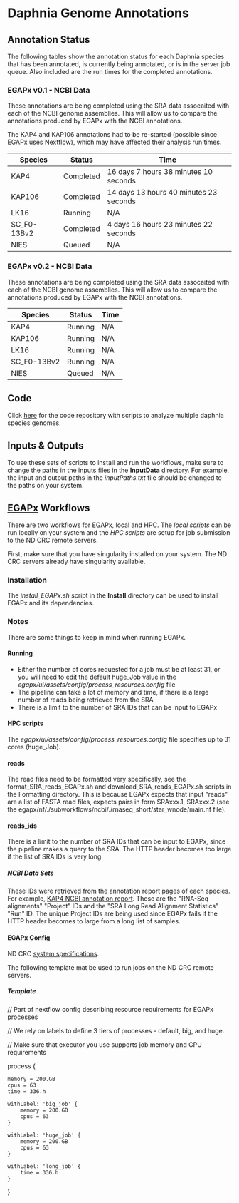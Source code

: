# Daphnia Genome Annotations

## Annotation Status

The following tables show the annotation status for each Daphnia species that has been annotated, is currently being annotated, or is in the server job queue. Also included are the run times for the completed annotations.

### EGAPx v0.1 - NCBI Data

These annotations are being completed using the SRA data assocaited with each of the NCBI genome assemblies. This will allow us to compare the annotations produced by EGAPx with the NCBI annotations.

The KAP4 and KAP106 annotations had to be re-started (possible since EGAPx uses Nextflow), which may have affected their analysis run times.

| Species | Status | Time |
| --- | --- | --- |
| KAP4 | Completed | 16 days	7 hours	38 minutes	10 seconds |
| KAP106 | Completed | 14 days	13 hours	40 minutes	23 seconds |
| LK16 | Running | N/A |
| SC_F0-13Bv2 | Completed | 4 days 16 hours 23 minutes 22 seconds |
| NIES | Queued | N/A |

### EGAPx v0.2 - NCBI Data

These annotations are being completed using the SRA data assocaited with each of the NCBI genome assemblies. This will allow us to compare the annotations produced by EGAPx with the NCBI annotations.

| Species | Status | Time |
| --- | --- | --- |
| KAP4 | Running | N/A |
| KAP106 | Running | N/A |
| LK16 | Running | N/A |
| SC_F0-13Bv2 | Running | N/A |
| NIES | Queued | N/A |

## Code

Click [here](https://github.com/ElizabethBrooks/DaphniaGenomics_MultiGenome) for the code repository with scripts to analyze multiple daphnia species genomes.

## Inputs & Outputs

To use these sets of scripts to install and run the workflows, make sure to change the paths in the inputs files in the <b>InputData</b> directory. For example, the input and output paths in the <i>inputPaths.txt</i> file should be changed to the paths on your system.


## [EGAPx](https://github.com/ncbi/egapx/) Workflows
There are two workflows for EGAPx, local and HPC. The <i>local scripts</i> can be run locally on your system and the <i>HPC scripts</i> are setup for job submission to the ND CRC remote servers.

First, make sure that you have singularity installed on your system. The ND CRC servers already have singularity available.

### Installation

The <i>install_EGAPx.sh</i> script in the <b>Install</b> directory can be used to install EGAPx and its dependencies.

### Notes

There are some things to keep in mind when running EGAPx.

#### Running

- Either the number of cores requested for a job must be at least 31, or you will need to edit the default huge_Job value in the <i>egapx/ui/assets/config/process_resources.config</i> file
- The pipeline can take a lot of memory and time, if there is a large number of reads being retrieved from the SRA
- There is a limit to the number of SRA IDs that can be input to EGAPx

#### HPC scripts
The <i>egapx/ui/assets/config/process_resources.config</i> file specifies up to 31 cores (huge_Job).

#### reads
The read files need to be formatted very specifically, see the format_SRA_reads_EGAPx.sh and download_SRA_reads_EGAPx.sh scripts in the Formatting directory. This is because EGAPx expects that input "reads" are a list of FASTA read files, expects pairs in form SRAxxx.1, SRAxxx.2 (see the egapx/nf/./subworkflows/ncbi/./rnaseq_short/star_wnode/main.nf file).

#### reads_ids
There is a limit to the number of SRA IDs that can be input to EGAPx, since the pipeline makes a query to the SRA. The HTTP header becomes too large if the list of SRA IDs is very long. 

##### NCBI Data Sets
These IDs were retrieved from the annotation report pages of each species. For example, [KAP4 NCBI annotation report](https://www.ncbi.nlm.nih.gov/refseq/annotation_euk/Daphnia_pulex/100/). These are the "RNA-Seq alignments" "Project" IDs and the "SRA Long Read Alignment Statistics" "Run" ID. The unique Project IDs are being used since EGAPx fails if the HTTP header becomes to large from a long list of samples.

#### EGAPx Config

ND CRC [system specifications](https://docs.crc.nd.edu/new_user/quick_start.html).

The following template mat be used to run jobs on the ND CRC remote servers.

##### Template

// Part of nextflow config describing resource requirements for EGAPx processes

// We rely on labels to define 3 tiers of processes - default, big, and huge.

// Make sure that executor you use supports job memory and CPU requirements

process {

    memory = 200.GB
    cpus = 63
    time = 336.h

    withLabel: 'big_job' {
        memory = 200.GB
        cpus = 63
    }

    withLabel: 'huge_job' {
        memory = 200.GB
        cpus = 63
    }

    withLabel: 'long_job' {
        time = 336.h
    }
}
